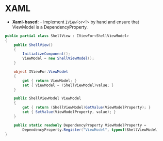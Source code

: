 # XAML
* **Xaml-based:** - Implement `IViewFor<T>` by hand and ensure that ViewModel
  is a DependencyProperty.

```csharp
public partial class ShellView : IViewFor<ShellViewModel>
{
    public ShellView()
    {
        InitializeComponent();
        ViewModel = new ShellViewModel();
    }

    object IViewFor.ViewModel
    {
        get { return ViewModel; }
        set { ViewModel = (ShellViewModel)value; }
    }

    public ShellViewModel ViewModel
    {
        get { return (ShellViewModel)GetValue(ViewModelProperty); }
        set { SetValue(ViewModelProperty, value); }
    }

    public static readonly DependencyProperty ViewModelProperty =
        DependencyProperty.Register("ViewModel", typeof(ShellViewModel), typeof(ShellView));
}
```
